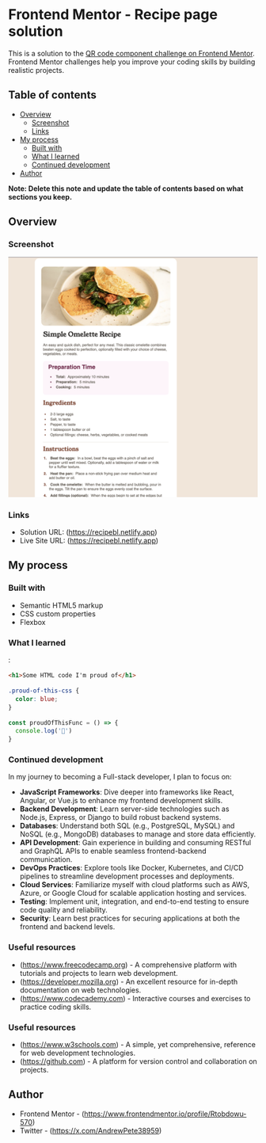 # Frontend Mentor - Recipe page solution

This is a solution to the [QR code component challenge on Frontend Mentor](https://www.frontendmentor.io/challenges/qr-code-component-iux_sIO_H). Frontend Mentor challenges help you improve your coding skills by building realistic projects. 

## Table of contents

- [Overview](#overview)
  - [Screenshot](#screenshot)
  - [Links](#links)
- [My process](#my-process)
  - [Built with](#built-with)
  - [What I learned](#what-i-learned)
  - [Continued development](#continued-development)
- [Author](#author)


**Note: Delete this note and update the table of contents based on what sections you keep.**

## Overview

### Screenshot

![](./screenshot.jpg)


### Links

- Solution URL: (https://recipebl.netlify.app)
- Live Site URL: (https://recipebl.netlify.app)

## My process

### Built with

- Semantic HTML5 markup
- CSS custom properties
- Flexbox

### What I learned

:

```html
<h1>Some HTML code I'm proud of</h1>
```
```css
.proud-of-this-css {
  color: blue;
}
```
```js
const proudOfThisFunc = () => {
  console.log('🎉')
}
```


### Continued development


In my journey to becoming a Full-stack developer, I plan to focus on:

- **JavaScript Frameworks**: Dive deeper into frameworks like React, Angular, or Vue.js to enhance my frontend development skills.
- **Backend Development**: Learn server-side technologies such as Node.js, Express, or Django to build robust backend systems.
- **Databases**: Understand both SQL (e.g., PostgreSQL, MySQL) and NoSQL (e.g., MongoDB) databases to manage and store data efficiently.
- **API Development**: Gain experience in building and consuming RESTful and GraphQL APIs to enable seamless frontend-backend communication.
- **DevOps Practices**: Explore tools like Docker, Kubernetes, and CI/CD pipelines to streamline development processes and deployments.
- **Cloud Services**: Familiarize myself with cloud platforms such as AWS, Azure, or Google Cloud for scalable application hosting and services.
- **Testing**: Implement unit, integration, and end-to-end testing to ensure code quality and reliability.
- **Security**: Learn best practices for securing applications at both the frontend and backend levels.

### Useful resources

- (https://www.freecodecamp.org) - A comprehensive platform with tutorials and projects to learn web development.
- (https://developer.mozilla.org) - An excellent resource for in-depth documentation on web technologies.
- (https://www.codecademy.com) - Interactive courses and exercises to practice coding skills.


### Useful resources
- (https://www.w3schools.com) - A simple, yet comprehensive, reference for web development technologies.
- (https://github.com) - A platform for version control and collaboration on projects.


## Author
- Frontend Mentor - (https://www.frontendmentor.io/profile/Rtobdowu-570)
- Twitter - (https://x.com/AndrewPete38959)





